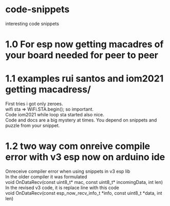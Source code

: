 # code-snippets
interesting code snippets 
# 1.0 For esp now getting macadres of your board needed for peer to peer <br>
# 1.1 examples rui santos and iom2021 getting macadress/
First tries i got only zeroes. <br>
wifi sta => WiFi.STA.begin(); so important.<br>
Code iom2021 while loop sta started also nice.<br>
Code and docs are a big mystery at times. You depend on snippets and puzzle from your snippet.<br>
# 1.2 two way com onreive compile error with v3 esp now on arduino ide
Onreceive compiler error when using snippets in v3 esp lib <br>
In the older compiler it was formulated <br>
void OnDataRecv(const uint8_t* mac, const uint8_t* incomingData, int len) <br>
In the revised v3 code, it is replace line with this code <br>
void OnDataRecv(const esp_now_recv_info_t *info, const uint8_t *data, int len) <br>
